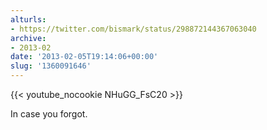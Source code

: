 ```yaml
---
alturls:
- https://twitter.com/bismark/status/298872144367063040
archive:
- 2013-02
date: '2013-02-05T19:14:06+00:00'
slug: '1360091646'
---
```


{{< youtube_nocookie NHuGG_FsC20 >}}

In case you forgot.


